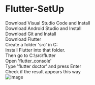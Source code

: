 # Flutter-SetUp
Download Visual Studio Code and Install <br/>
Download Android Studio and Install <br/>
Download Git and Install <br/>
Download Flutter <br/>
Create a folder 'src' in C:<br/>
Install Flutter into that folder.<br/>
Then go to C:\src\flutter<br/>
Open 'flutter_console'<br/>
Type 'flutter doctor' and press Enter <br/>
Check if the result appears this way <br/> ![image](https://user-images.githubusercontent.com/52213710/115967392-07b1ed80-a550-11eb-9352-7976c6fdeb9d.png)
